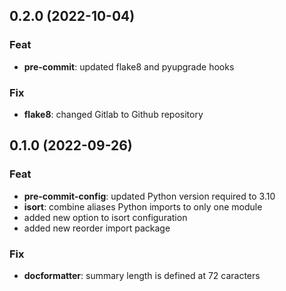 ## 0.2.0 (2022-10-04)

### Feat

- **pre-commit**: updated flake8 and pyupgrade hooks

### Fix

- **flake8**: changed Gitlab to Github repository

## 0.1.0 (2022-09-26)

### Feat

- **pre-commit-config**: updated Python version required to 3.10
- **isort**: combine aliases Python imports to only one module
- added new option to isort configuration
- added new reorder import package

### Fix

- **docformatter**: summary length is defined at 72 caracters
